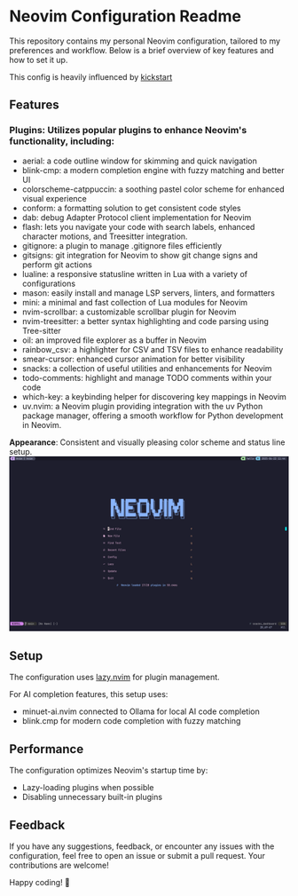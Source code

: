 # Neovim Configuration Readme

This repository contains my personal Neovim configuration, tailored to my
preferences and workflow. Below is a brief overview of key features and how to
set it up.

This config is heavily influenced by [kickstart](https://github.com/nvim-lua/kickstart.nvim.git)

## Features

### **Plugins**: Utilizes popular plugins to enhance Neovim's functionality, including:

- aerial: a code outline window for skimming and quick navigation
- blink-cmp: a modern completion engine with fuzzy matching and better UI
- colorscheme-catppuccin: a soothing pastel color scheme for enhanced visual experience
- conform: a formatting solution to get consistent code styles
- dab: debug Adapter Protocol client implementation for Neovim
- flash: lets you navigate your code with search labels, enhanced character motions, and
  Treesitter integration.
- gitignore: a plugin to manage .gitignore files efficiently
- gitsigns: git integration for Neovim to show git change signs and perform git actions
- lualine: a responsive statusline written in Lua with a variety of configurations
- mason: easily install and manage LSP servers, linters, and formatters
- mini: a minimal and fast collection of Lua modules for Neovim
- nvim-scrollbar: a customizable scrollbar plugin for Neovim
- nvim-treesitter: a better syntax highlighting and code parsing using Tree-sitter
- oil: an improved file explorer as a buffer in Neovim
- rainbow_csv: a highlighter for CSV and TSV files to enhance readability
- smear-cursor: enhanced cursor animation for better visibility
- snacks: a collection of useful utilities and enhancements for Neovim
- todo-comments: highlight and manage TODO comments within your code
- which-key: a keybinding helper for discovering key mappings in Neovim
- uv.nvim: a Neovim plugin providing integration with the uv Python package manager, offering a smooth workflow for Python development in Neovim.

**Appearance**: Consistent and visually pleasing color scheme and status line setup.
![Screenshot](./screenshot.png)

## Setup

The configuration uses [lazy.nvim](https://github.com/folke/lazy.nvim) for plugin management.

For AI completion features, this setup uses:

- minuet-ai.nvim connected to Ollama for local AI code completion
- blink.cmp for modern code completion with fuzzy matching

## Performance

The configuration optimizes Neovim's startup time by:

- Lazy-loading plugins when possible
- Disabling unnecessary built-in plugins

## Feedback

If you have any suggestions, feedback, or encounter any issues with the configuration, feel free to open an issue or submit a pull request. Your contributions are welcome!

Happy coding! 🚀

